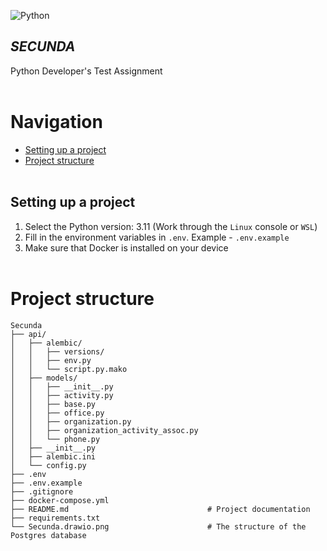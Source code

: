 ![Python](https://img.shields.io/badge/-Python-05122A?style=flat&logo=python)&nbsp;

## *SECUNDA*
Python Developer's Test Assignment
<br /> <br />


# Navigation
 - [Setting up a project](#setting_up_a_project)
 - [Project structure](#project_structure)
<br /> <br />


<a name="setting_up_a_project"></a> 
## Setting up a project
1. Select the Python version: 3.11 (Work through the `Linux` console or `WSL`)
2. Fill in the environment variables in `.env`. Example - `.env.example`
3. Make sure that Docker is installed on your device
<br /> <br />


<a name="project_structure"></a> 
# Project structure
    Secunda
    ├── api/   
    │   ├── alembic/
    │   │   ├── versions/
    │   │   ├── env.py
    │   │   └── script.py.mako                 
    │   ├── models/
    │   │   ├── __init__.py
    │   │   ├── activity.py
    │   │   ├── base.py
    │   │   ├── office.py
    │   │   ├── organization.py
    │   │   ├── organization_activity_assoc.py
    │   │   └── phone.py
    │   ├── __init__.py
    │   ├── alembic.ini
    │   └── config.py
    ├── .env
    ├── .env.example
    ├── .gitignore
    ├── docker-compose.yml
    ├── README.md                               # Project documentation
    ├── requirements.txt
    └── Secunda.drawio.png                      # The structure of the Postgres database
<br /> <br />
